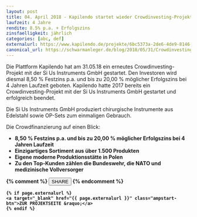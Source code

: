```yaml
---
layout: post
title: 04. April 2018 - Kapilendo startet wieder Crowdinvesting-Projekt mit der Si Us Instruments GmbH
laufzeit: 4 Jahre
rendite: 8.5% p.a. + Erfolgszins
zinsfaelligkeit: jährlich
categories: [abc, def]
externalurl: https://www.kapilendo.de/projekte/6bc5373a-2de6-4de9-8146-9e5e6eca18f2?partner=kap-a&kaid=7881&aid=pd01
canonical_url: https://schwarmanleger.de/blog/2018/05/31/Crowdinvesting-Kapilendo-Si-Us-GmbH.html
---
```


<p>Die Plattform Kapilendo hat am 31.05.18 ein erneutes Crowdinvesting-Projekt mit der Si Us Instruments GmbH gestartet. Den Investoren wird diesmal 8,50 % Festzins p.a. und bis zu 20,00 % möglicher Erfolgszins bei 4 Jahren Laufzeit geboten. Kapilendo hatte 2017 bereits ein Crowdinvesting-Projekt mit der Si Us Instruments GmbH gestartet und erfolgreich beendet.</p>
<p>Die Si Us Instruments GmbH produziert chirurgische Instrumente aus Edelstahl sowie OP-Sets zum einmaligen Gebrauch. </p>

<p>Die Crowdfinanzierung auf einen Blick:</p>
<ul>
<li>
<b>8,50 % Festzins p.a. und bis zu 20,00 % möglicher Erfolgszins bei 4 Jahren Laufzeit</li>
<li>Einzigartiges Sortiment aus über 1.500 Produkten</li>
<li>Eigene moderne Produktionsstätte in Polen</li>
<li>Zu den Top-Kunden zählen die Bundeswehr, die NATO und medizinische Vollversorger</li>
</ul>

<div class="blogbottom">
    {% comment %}
    <button>SHARE</button>
    {% endcomment %}

    {% if page.externalurl %}
    <a target="_blank" href="{{ page.externalurl }}" class="ampstart-btn">ZUR PROJEKTSEITE &raquo;</a>
    {% endif %}
    
</div>

